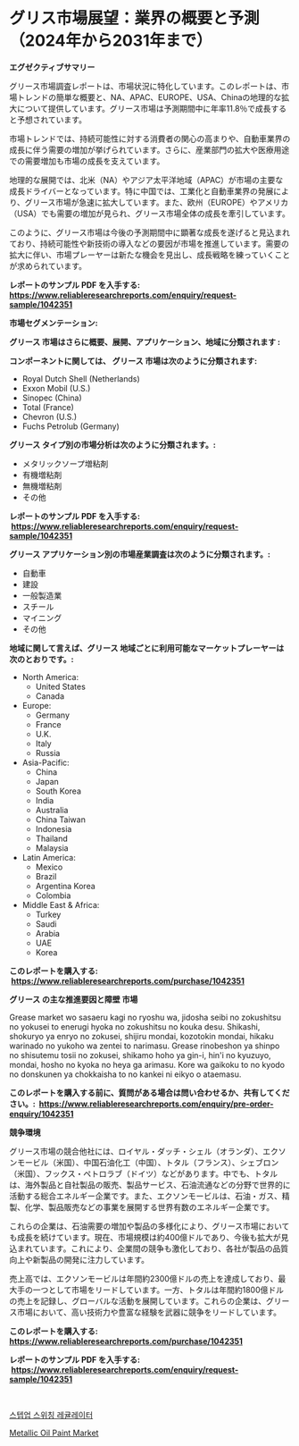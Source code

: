 <p><h1>グリス市場展望：業界の概要と予測（2024年から2031年まで）</h1></p><p><strong>エグゼクティブサマリー</strong></p>
<p><p>グリース市場調査レポートは、市場状況に特化しています。このレポートは、市場トレンドの簡単な概要と、NA、APAC、EUROPE、USA、Chinaの地理的な拡大について提供しています。グリース市場は予測期間中に年率11.8％で成長すると予想されています。</p><p>市場トレンドでは、持続可能性に対する消費者の関心の高まりや、自動車業界の成長に伴う需要の増加が挙げられています。さらに、産業部門の拡大や医療用途での需要増加も市場の成長を支えています。</p><p>地理的な展開では、北米（NA）やアジア太平洋地域（APAC）が市場の主要な成長ドライバーとなっています。特に中国では、工業化と自動車業界の発展により、グリース市場が急速に拡大しています。また、欧州（EUROPE）やアメリカ（USA）でも需要の増加が見られ、グリース市場全体の成長を牽引しています。</p><p>このように、グリース市場は今後の予測期間中に顕著な成長を遂げると見込まれており、持続可能性や新技術の導入などの要因が市場を推進しています。需要の拡大に伴い、市場プレーヤーは新たな機会を見出し、成長戦略を練っていくことが求められています。</p></p>
<p><strong>レポートのサンプル PDF を入手する: <a href="https://www.reliableresearchreports.com/enquiry/request-sample/1042351">https://www.reliableresearchreports.com/enquiry/request-sample/1042351</a></strong></p>
<p><strong>市場セグメンテーション:</strong></p>
<p><strong> グリース 市場はさらに概要、展開、アプリケーション、地域に分類されます :</strong></p>
<p><strong>コンポーネントに関しては、 グリース 市場は次のように分類されます: &nbsp;</strong></p>
<p><ul><li>Royal Dutch Shell (Netherlands)</li><li>Exxon Mobil (U.S.)</li><li>Sinopec (China)</li><li>Total (France)</li><li>Chevron (U.S.)</li><li>Fuchs Petrolub (Germany)</li></ul></p>
<p><strong> グリース タイプ別の市場分析は次のように分類されます。:</strong></p>
<p><ul><li>メタリックソープ増粘剤</li><li>有機増粘剤</li><li>無機増粘剤</li><li>その他</li></ul></p>
<p><strong>レポートのサンプル PDF を入手する: &nbsp;<a href="https://www.reliableresearchreports.com/enquiry/request-sample/1042351">https://www.reliableresearchreports.com/enquiry/request-sample/1042351</a></strong></p>
<p><strong> グリース アプリケーション別の市場産業調査は次のように分類されます。:</strong></p>
<p><ul><li>自動車</li><li>建設</li><li>一般製造業</li><li>スチール</li><li>マイニング</li><li>その他</li></ul></p>
<p><strong>地域に関して言えば、グリース 地域ごとに利用可能なマーケットプレーヤーは次のとおりです。:</strong></p>
<p><ul>
    <li>
        North America:
        <ul>
            <li>United States</li>
            <li>Canada</li>
        </ul>
    </li>
    <li>
        Europe:
        <ul>
            <li>Germany</li>
            <li>France</li>
            <li>U.K.</li>
            <li>Italy</li>
            <li>Russia</li>
        </ul>
    </li>
    <li>
        Asia-Pacific:
        <ul>
            <li>China</li>
            <li>Japan</li>
            <li>South Korea</li>
            <li>India</li>
            <li>Australia</li>
            <li>China Taiwan</li>
            <li>Indonesia</li>
            <li>Thailand</li>
            <li>Malaysia</li>
        </ul>
    </li>
    <li>
        Latin America:
        <ul>
            <li>Mexico</li>
            <li>Brazil</li>
            <li>Argentina Korea</li>
            <li>Colombia</li>
        </ul>
    </li>
    <li>
        Middle East & Africa:
        <ul>
            <li>Turkey</li>
            <li>Saudi</li>
            <li>Arabia</li>
            <li>UAE</li>
            <li>Korea</li>
        </ul>
    </li>
    </ul></p>
<p><strong>このレポートを購入する: &nbsp;<a href="https://www.reliableresearchreports.com/purchase/1042351">https://www.reliableresearchreports.com/purchase/1042351</a></strong></p>
<p><strong>グリース の主な推進要因と障壁 市場</strong></p>
<p><p>Grease market wo sasaeru kagi no ryoshu wa, jidosha seibi no zokushitsu no yokusei to enerugi hyoka no zokushitsu no kouka desu. Shikashi, shokuryo ya enryo no zokusei, shijiru mondai, kozotokin mondai, hikaku warinado no yukoho wa zentei to narimasu. Grease rinobeshon ya shinpo no shisutemu tosii no zokusei, shikamo hoho ya gin-i, hin'i no kyuzuyo, mondai, hosho no kyoka no heya ga arimasu. Kore wa gaikoku to no kyodo no donskunen ya chokkaisha to no kankei ni eikyo o ataemasu.</p></p>
<p><strong>このレポートを購入する前に、質問がある場合は問い合わせるか、共有してください。:&nbsp; <a href="https://www.reliableresearchreports.com/enquiry/pre-order-enquiry/1042351">https://www.reliableresearchreports.com/enquiry/pre-order-enquiry/1042351</a></strong></p>
<p><strong>競争環境</strong></p>
<p><p>グリース市場の競合他社には、ロイヤル・ダッチ・シェル（オランダ）、エクソンモービル（米国）、中国石油化工（中国）、トタル（フランス）、シェブロン（米国）、フックス・ペトロラブ（ドイツ）などがあります。中でも、トタルは、海外製品と自社製品の販売、製品サービス、石油流通などの分野で世界的に活動する総合エネルギー企業です。また、エクソンモービルは、石油・ガス、精製、化学、製品販売などの事業を展開する世界有数のエネルギー企業です。</p><p>これらの企業は、石油需要の増加や製品の多様化により、グリース市場においても成長を続けています。現在、市場規模は約400億ドルであり、今後も拡大が見込まれています。これにより、企業間の競争も激化しており、各社が製品の品質向上や新製品の開発に注力しています。</p><p>売上高では、エクソンモービルは年間約2300億ドルの売上を達成しており、最大手の一つとして市場をリードしています。一方、トタルは年間約1800億ドルの売上を記録し、グローバルな活動を展開しています。これらの企業は、グリース市場において、高い技術力や豊富な経験を武器に競争をリードしています。</p></p>
<p><strong>このレポートを購入する: &nbsp; <a href="https://www.reliableresearchreports.com/purchase/1042351">https://www.reliableresearchreports.com/purchase/1042351</a></strong></p>
<p><strong>レポートのサンプル PDF を入手する: &nbsp;<a href="https://www.reliableresearchreports.com/enquiry/request-sample/1042351">https://www.reliableresearchreports.com/enquiry/request-sample/1042351</a></strong><strong></strong></p>
<p>&nbsp;</p>
<p><p><a href="https://medium.com/@crumbles67678/%EC%8A%A4%ED%85%9D-%EC%97%85-%EC%8A%A4%EC%9C%84%EC%B9%AD-%EB%A0%88%EA%B7%A4%EB%A0%88%EC%9D%B4%ED%84%B0-%EC%8B%9C%EC%9E%A5-%EC%9C%A0%ED%98%95-%EC%9D%91%EC%9A%A9-%EB%B0%8F-%EC%A7%80%EB%A6%AC%EC%97%90-%EB%8C%80%ED%95%9C-%ED%8F%AC%EA%B4%84%EC%A0%81%EC%9D%B8-%ED%8F%89%EA%B0%80-65fd6abf78aa">스텝업 스위칭 레귤레이터</a></p><p><a href="https://silk-columnist-571.notion.site/Metallic-Oil-Paint-Market-Size-Furnishes-Valuable-Information-Encompassing-Market-Share-Market-Tren-5a624e08431f462c86bd46314ca06121">Metallic Oil Paint Market</a></p></p>